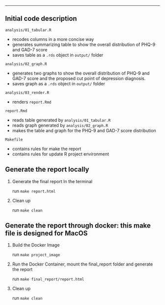 ------------------------------------------------------------------------

## Initial code description

`analysis/01_tabular.R`

-   recodes columns in a more concise way
-   generates summarizing table to show the overall distribution of PHQ-9 and GAD-7 score
-   saves table as a `.rds` object in `output/` folder

`analysis/02_graph.R`

-   generates two graphs to show the overall distribution of PHQ-9 and GAD-7 score and the proposed cut point of depression diagnosis.
-   saves graph as a `.rds` object in `output/` folder

`analysis/03_render.R`

-   renders `report.Rmd`

`report.Rmd`

-   reads table generated by `analysis/01_tabular.R`
-   reads graph generated by `analysis/02_graph.R`
-   makes the table and graph for the PHQ-9 and GAD-7 score distribution

`Makefile`

-   contains rules for make the report
-   contains rules for update R project environment

## Generate the report locally 

1.  Generate the final report In the terminal

    run `make report.html`

2.  Clean up

    run `make clean`

## Generate the report through docker: this make file is designed for MacOS

1.  Build the Docker Image

    run `make project_image`

2.  Run the Docker Container, mount the final_report folder and generate the report

    run `make final_report/report.html`

3.  Clean up

    run `make clean`
